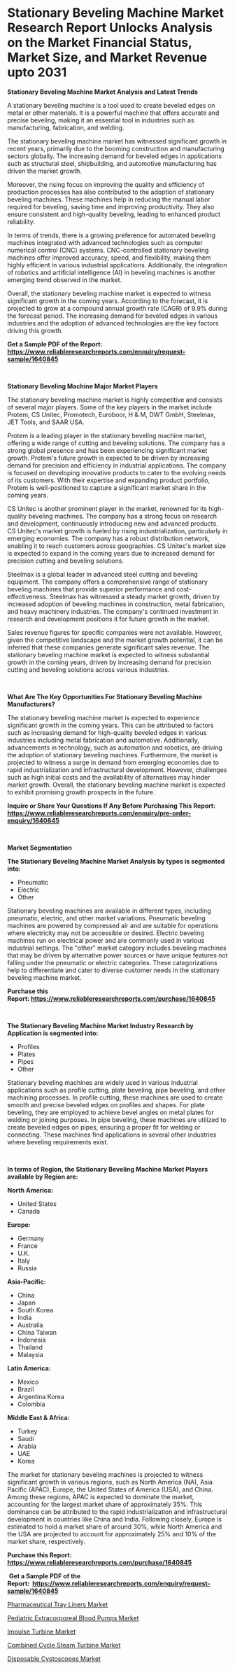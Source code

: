 <p><h1>Stationary Beveling Machine Market Research Report Unlocks Analysis on the Market Financial Status, Market Size, and Market Revenue upto 2031</h1></p><p><strong>Stationary Beveling Machine Market Analysis and Latest Trends</strong></p>
<p><p>A stationary beveling machine is a tool used to create beveled edges on metal or other materials. It is a powerful machine that offers accurate and precise beveling, making it an essential tool in industries such as manufacturing, fabrication, and welding.</p><p>The stationary beveling machine market has witnessed significant growth in recent years, primarily due to the booming construction and manufacturing sectors globally. The increasing demand for beveled edges in applications such as structural steel, shipbuilding, and automotive manufacturing has driven the market growth.</p><p>Moreover, the rising focus on improving the quality and efficiency of production processes has also contributed to the adoption of stationary beveling machines. These machines help in reducing the manual labor required for beveling, saving time and improving productivity. They also ensure consistent and high-quality beveling, leading to enhanced product reliability.</p><p>In terms of trends, there is a growing preference for automated beveling machines integrated with advanced technologies such as computer numerical control (CNC) systems. CNC-controlled stationary beveling machines offer improved accuracy, speed, and flexibility, making them highly efficient in various industrial applications. Additionally, the integration of robotics and artificial intelligence (AI) in beveling machines is another emerging trend observed in the market.</p><p>Overall, the stationary beveling machine market is expected to witness significant growth in the coming years. According to the forecast, it is projected to grow at a compound annual growth rate (CAGR) of 9.9% during the forecast period. The increasing demand for beveled edges in various industries and the adoption of advanced technologies are the key factors driving this growth.</p></p>
<p><strong>Get a Sample PDF of the Report:&nbsp; <a href="https://www.reliableresearchreports.com/enquiry/request-sample/1640845">https://www.reliableresearchreports.com/enquiry/request-sample/1640845</a></strong></p>
<p>&nbsp;</p>
<p><strong>Stationary Beveling Machine Major Market Players</strong></p>
<p><p>The stationary beveling machine market is highly competitive and consists of several major players. Some of the key players in the market include Protem, CS Unitec, Promotech, Euroboor, H & M, DWT GmbH, Steelmax, JET Tools, and SAAR USA.</p><p>Protem is a leading player in the stationary beveling machine market, offering a wide range of cutting and beveling solutions. The company has a strong global presence and has been experiencing significant market growth. Protem's future growth is expected to be driven by increasing demand for precision and efficiency in industrial applications. The company is focused on developing innovative products to cater to the evolving needs of its customers. With their expertise and expanding product portfolio, Protem is well-positioned to capture a significant market share in the coming years.</p><p>CS Unitec is another prominent player in the market, renowned for its high-quality beveling machines. The company has a strong focus on research and development, continuously introducing new and advanced products. CS Unitec's market growth is fueled by rising industrialization, particularly in emerging economies. The company has a robust distribution network, enabling it to reach customers across geographies. CS Unitec's market size is expected to expand in the coming years due to increased demand for precision cutting and beveling solutions.</p><p>Steelmax is a global leader in advanced steel cutting and beveling equipment. The company offers a comprehensive range of stationary beveling machines that provide superior performance and cost-effectiveness. Steelmax has witnessed a steady market growth, driven by increased adoption of beveling machines in construction, metal fabrication, and heavy machinery industries. The company's continued investment in research and development positions it for future growth in the market.</p><p>Sales revenue figures for specific companies were not available. However, given the competitive landscape and the market growth potential, it can be inferred that these companies generate significant sales revenue. The stationary beveling machine market is expected to witness substantial growth in the coming years, driven by increasing demand for precision cutting and beveling solutions across various industries.</p></p>
<p>&nbsp;</p>
<p><strong>What Are The Key Opportunities For Stationary Beveling Machine Manufacturers?</strong></p>
<p><p>The stationary beveling machine market is expected to experience significant growth in the coming years. This can be attributed to factors such as increasing demand for high-quality beveled edges in various industries including metal fabrication and automotive. Additionally, advancements in technology, such as automation and robotics, are driving the adoption of stationary beveling machines. Furthermore, the market is projected to witness a surge in demand from emerging economies due to rapid industrialization and infrastructural development. However, challenges such as high initial costs and the availability of alternatives may hinder market growth. Overall, the stationary beveling machine market is expected to exhibit promising growth prospects in the future.</p></p>
<p><strong>Inquire or Share Your Questions If Any Before Purchasing This Report: <a href="https://www.reliableresearchreports.com/enquiry/pre-order-enquiry/1640845">https://www.reliableresearchreports.com/enquiry/pre-order-enquiry/1640845</a></strong></p>
<p>&nbsp;</p>
<p><strong>Market Segmentation</strong></p>
<p><strong>The Stationary Beveling Machine Market Analysis by types is segmented into:</strong></p>
<p><ul><li>Pneumatic</li><li>Electric</li><li>Other</li></ul></p>
<p><p>Stationary beveling machines are available in different types, including pneumatic, electric, and other market variations. Pneumatic beveling machines are powered by compressed air and are suitable for operations where electricity may not be accessible or desired. Electric beveling machines run on electrical power and are commonly used in various industrial settings. The "other" market category includes beveling machines that may be driven by alternative power sources or have unique features not falling under the pneumatic or electric categories. These categorizations help to differentiate and cater to diverse customer needs in the stationary beveling machine market.</p></p>
<p><strong>Purchase this Report:&nbsp;<a href="https://www.reliableresearchreports.com/purchase/1640845">https://www.reliableresearchreports.com/purchase/1640845</a></strong></p>
<p>&nbsp;</p>
<p><strong>The Stationary Beveling Machine Market Industry Research by Application is segmented into:</strong></p>
<p><ul><li>Profiles</li><li>Plates</li><li>Pipes</li><li>Other</li></ul></p>
<p><p>Stationary beveling machines are widely used in various industrial applications such as profile cutting, plate beveling, pipe beveling, and other machining processes. In profile cutting, these machines are used to create smooth and precise beveled edges on profiles and shapes. For plate beveling, they are employed to achieve bevel angles on metal plates for welding or joining purposes. In pipe beveling, these machines are utilized to create beveled edges on pipes, ensuring a proper fit for welding or connecting. These machines find applications in several other industries where beveling requirements exist.</p></p>
<p>&nbsp;</p>
<p><strong>In terms of Region, the Stationary Beveling Machine Market Players available by Region are:</strong></p>
<p>
    <p> <strong> North America: </strong>
        <ul>
            <li>United States</li>
            <li>Canada</li>
        </ul>
        </p> 
    <p> <strong> Europe: </strong>
        <ul>
            <li>Germany</li>
            <li>France</li>
            <li>U.K.</li>
            <li>Italy</li>
            <li>Russia</li>
        </ul>
        </p> 
    <p> <strong> Asia-Pacific: </strong>
        <ul>
            <li>China</li>
            <li>Japan</li>
            <li>South Korea</li>
            <li>India</li>
            <li>Australia</li>
            <li>China Taiwan</li>
            <li>Indonesia</li>
            <li>Thailand</li>
            <li>Malaysia</li>
        </ul>
        </p> 
    <p> <strong> Latin America: </strong>
        <ul>
            <li>Mexico</li>
            <li>Brazil</li>
            <li>Argentina Korea</li>
            <li>Colombia</li>
        </ul>
        </p> 
    <p> <strong> Middle East & Africa: </strong>
        <ul>
            <li>Turkey</li>
            <li>Saudi</li>
            <li>Arabia</li>
            <li>UAE</li>
            <li>Korea</li>
        </ul>
    </p>
    </p>
<p><p>The market for stationary beveling machines is projected to witness significant growth in various regions, such as North America (NA), Asia Pacific (APAC), Europe, the United States of America (USA), and China. Among these regions, APAC is expected to dominate the market, accounting for the largest market share of approximately 35%. This dominance can be attributed to the rapid industrialization and infrastructural development in countries like China and India. Following closely, Europe is estimated to hold a market share of around 30%, while North America and the USA are projected to account for approximately 25% and 10% of the market share, respectively.</p></p>
<p><strong>Purchase this Report: <a href="https://www.reliableresearchreports.com/purchase/1640845">https://www.reliableresearchreports.com/purchase/1640845</a></strong></p>
<p>&nbsp;<strong>Get a Sample PDF of the Report:&nbsp;&nbsp;<a href="https://www.reliableresearchreports.com/enquiry/request-sample/1640845">https://www.reliableresearchreports.com/enquiry/request-sample/1640845</a></strong></p>
<p><strong></strong></p>
<p><p><a href="https://medium.com/@angelaarnold1941/pharmaceutical-tray-liners-market-outlook-industry-overview-and-forecast-2023-to-2030-36d53a5715aa">Pharmaceutical Tray Liners Market</a></p><p><a href="https://medium.com/@angelaarnold1941/pediatric-extracorporeal-blood-pumps-market-size-market-outlook-and-market-forecast-2023-to-2030-f9b273cdf634">Pediatric Extracorporeal Blood Pumps Market</a></p><p><a href="https://github.com/gshchiplitsov/Market-Research-Report-List-2/blob/main/impulse-turbine-market.md">Impulse Turbine Market</a></p><p><a href="https://github.com/ambrozg/Market-Research-Report-List-2/blob/main/combined-cycle-steam-turbine-market.md">Combined Cycle Steam Turbine Market</a></p><p><a href="https://medium.com/@angelaarnold1941/disposable-cystoscopes-market-comprehensive-assessment-by-type-application-and-geography-9d62ae4320f7">Disposable Cystoscopes Market</a></p></p>